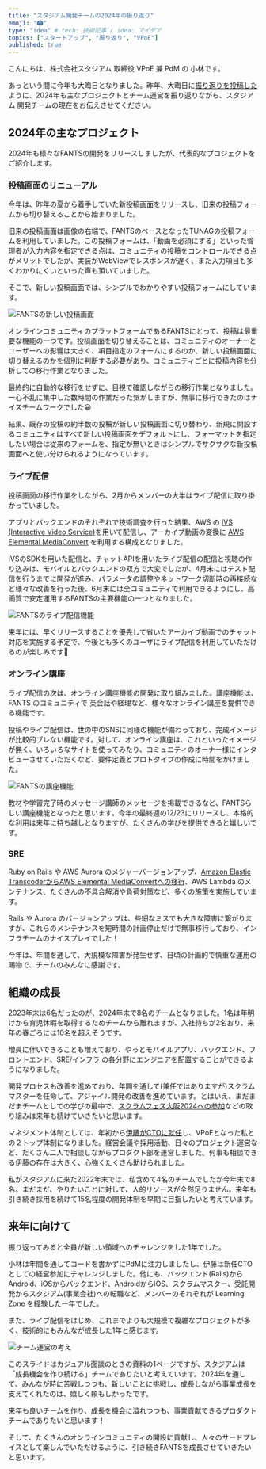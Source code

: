 ```yaml
---
title: "スタジアム開発チームの2024年の振り返り"
emoji: "🏟️"
type: "idea" # tech: 技術記事 / idea: アイデア
topics: ["スタートアップ", "振り返り", "VPoE"]
published: true
---
```


こんにちは、株式会社スタジアム 取締役 VPoE 兼 PdM の 小林です。

あっという間に今年も大晦日となりました。昨年、大晦日に[振り返りを投稿した](https://zenn.dev/stadium/articles/c99bb4d6acd3a2)ように、2024年も主なプロジェクトとチーム運営を振り返りながら、スタジアム 開発チームの現在をお伝えさせてください。

## 2024年の主なプロジェクト

2024年も様々なFANTSの開発をリリースしましたが、代表的なプロジェクトをご紹介します。

### 投稿画面のリニューアル

今年は、昨年の夏から着手していた新投稿画面をリリースし、旧来の投稿フォームから切り替えることから始まりました。

旧来の投稿画面は画像の右端で、FANTSのベースとなったTUNAGの投稿フォームを利用していました。この投稿フォームは、「動画を必須にする」といった管理者が入力内容を指定できる点は、コミュニティの投稿をコントロールできる点がメリットでしたが、実装がWebViewでレスポンスが遅く、また入力項目も多くわかりにくいといった声も頂いていました。

そこで、新しい投稿画面では、シンプルでわかりやすい投稿フォームにしています。

![FANTSの新しい投稿画面](/images/inventory-of-2024/simplepost.png)

オンラインコミュニティのプラットフォームであるFANTSにとって、投稿は最重要な機能の一つです。投稿画面を切り替えることは、コミュニティのオーナーとユーザーへの影響は大きく、項目指定のフォームにするのか、新しい投稿画面に切り替えるのかを個別に判断する必要があり、コミュニティごとに投稿内容を分析しての移行作業となりました。

最終的に自動的な移行をせずに、目視で確認しながらの移行作業となりました。一心不乱に集中した数時間の作業だった気がしますが、無事に移行できたのはナイスチームワークでした😀

結果、既存の投稿の約半数の投稿が新しい投稿画面に切り替わり、新規に開設するコミュニティはすべて新しい投稿画面をデフォルトにし、フォーマットを指定したい場合は従来のフォームを、指定が無いときはシンプルでサクサクな新投稿画面へと使い分けられるようになっています。

### ライブ配信

投稿画面の移行作業をしながら、2月からメンバーの大半はライブ配信に取り掛かっていました。

アプリとバックエンドのそれぞれで技術調査を行った結果、AWS の [IVS (Interactive Video Service)](https://aws.amazon.com/jp/ivs/)を用いて配信し、アーカイブ動画の変換に [AWS Elemental MediaConvert](https://aws.amazon.com/jp/mediaconvert/) を利用する構成となりました。

IVSのSDKを用いた配信と、チャットAPIを用いたライブ配信の配信と視聴の作り込みは、モバイルとバックエンドの双方で大変でしたが、4月末にはテスト配信を行うまでに開発が進み、パラメータの調整やネットワーク切断時の再接続など様々な改善を行った後、6月末には全コミュニティで利用できるようにし、高画質で安定運用するFANTSの主要機能の一つとなりました。

![FANTSのライブ配信機能](/images/inventory-of-2024/livestreaming.png)

来年には、早くリリースすることを優先して省いたアーカイブ動画でのチャット対応を実施する予定で、今後とも多くのユーザにライブ配信を利用していただけるのが楽しみです🎥


### オンライン講座

ライブ配信の次は、オンライン講座機能の開発に取り組みました。講座機能は、FANTS のコミュニティで 英会話や経理など、様々なオンライン講座を提供できる機能です。

投稿やライブ配信は、世の中のSNSに同様の機能が備わっており、完成イメージが比較的ブレない機能です。対して、オンライン講座は、これといったイメージが無く、いろいろなサイトを使ってみたり、コミュニティのオーナー様にインタビューさせていただくなど、要件定義とプロトタイプの作成に時間をかけました。

![FANTSの講座機能](/images/inventory-of-2024/course.png)

教材や学習完了時のメッセージ講師のメッセージを掲載できるなど、FANTSらしい講座機能となったと思います。今年の最終週の12/23にリリースし、本格的な利用は来年に持ち越しとなりますが、たくさんの学びを提供できると嬉しいです。


### SRE

Ruby on Rails や AWS Aurora のメジャーバージョンアップ、[Amazon Elastic TranscoderからAWS Elemental MediaConvertへの移行](https://zenn.dev/stadium/articles/f8fb927dfc11de)、AWS Lambda のメンテナンス、たくさんの不具合解消や負荷対策など、多くの施策を実施しています。

Rails や Aurora のバージョンアップは、些細なミスでも大きな障害に繋がりますが、これらのメンテナンスを短時間の計画停止だけで無事移行しており、インフラチームのナイスプレイでした！

今年は、年間を通して、大規模な障害が発生せず、日頃の計画的で慎重な運用の賜物で、チームのみんなに感謝です。


## 組織の成長

2023年末は6名だったのが、2024年末で8名のチームとなりました。1名は年明けから育児休暇を取得するためチームから離れますが、入社待ちが2名おり、来年の春ごろには10名を超えそうです。

増員に伴いできることも増えており、やっとモバイルアプリ、バックエンド、フロントエンド、SRE/インフラ の各分野にエンジニアを配置することができるようになりました。

開発プロセスも改善を進めており、年間を通して(兼任ではありますが)スクラムマスターを任命して、アジャイル開発の改善を進めています。とはいえ、まだまだまチームとしての学びの最中で、[スクラムフェス大阪2024への参加](https://zenn.dev/stadium/articles/scrum-fest-osaka-2024)などの取り組みは来年も続けていきたいと思います。

マネジメント体制としては、年初から[伊藤がCTOに就任](https://zenn.dev/stadium/articles/d0327c20ac22af)し、VPoEとなった私との２トップ体制になりました。経営会議や採用活動、日々のプロジェクト運営など、たくさん二人で相談しながらプロダクト部を運営しました。何事も相談できる伊藤の存在は大きく、心強くたくさん助けられました。

私がスタジアムに来た2022年末では、私含めて4名のチームでしたが今年末で8名。まだまだ、やりたいことに対して、人的リソースが全然足りません。来年も引き続き採用を続けて15名程度の開発体制を早期に目指したいと考えています。

## 来年に向けて

振り返ってみると全員が新しい領域へのチャレンジをした1年でした。

小林は年間を通してコードを書かずにPdMに注力しましたし、伊藤は新任CTOとしての経営参加にチャレンジしました。他にも、バックエンド(Rails)からAndroid、iOSからバックエンド、AndroidからiOS、スクラムマスター、受託開発からスタジアム(事業会社)への転職など、メンバーのそれぞれが Learning Zone を経験した一年でした。

また、ライブ配信をはじめ、これまでよりも大規模で複雑なプロジェクトが多く、技術的にもみんなが成長した1年と感じます。

![チーム運営の考え](/images/inventory-of-2024/team.png)

このスライドはカジュアル面談のときの資料の1ページですが、スタジアムは「成長機会を作り続ける」チームでありたいと考えています。2024年を通して、みんなが時に苦戦しつつも、新しいことに挑戦し、成長しながら事業成長を支えてくれたのは、嬉しく頼もしかったです。

来年も良いチームを作り、成長を機会に溢れつつも、事業貢献できるプロダクトチームでありたいと思います！

そして、たくさんのオンラインコミュニティの開設に貢献し、人々のサードプレイスとして楽しんでいただけるように、引き続きFANTSを成長させていきたいと思います。



